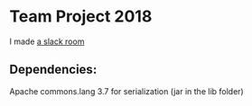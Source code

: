 # Team Project 2018

I made [a slack room](https://join.slack.com/t/aticatac2018/shared_invite/enQtMjk2Mjc4MzAwNDA1LWRhMTlhNmYzMjQ4OTg0MDVjNmM4NWYzNmI2ZjI5OWMwNGRiZTk0MzdkNmU5MjU2ZjQ0MWMwY2JmYjMwMzYyMWI)

## Dependencies:

Apache commons.lang 3.7 for serialization (jar in the lib folder)
